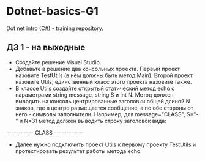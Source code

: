 # Dotnet-basics-G1
Dot net intro (C#)  - training repository.
## ДЗ 1 - на выходные

- Создайте решение Visual Studio.
- Добавьте в решение два консольных проекта.
Первый проект назовите TestUtils (в нём должны быть метод Main). Второй проект назовите Utils, единственный класс
этого проекта назовите также.
- В классе Utils создайте открытый статический метод 
echo с параметрами string message, string S и int N.
Метод должен выводить на консоль центрированные заголовки общей длиной N знаков,
где в центре размещается сообщение, а по обе стороны от него - символы заполнители.
Например, для message="CLASS", S="-" и N=31 
метод должен выводить строку заголовок вида:

----------- CLASS ------------
- Далее нужно подключить проект Utils к первому проекту TestUtils и протестировать
результат работы метода echo.

